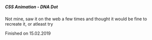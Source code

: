 
##### CSS Animation - DNA Dot

Not mine, saw it on the web a few times and thought it would be fine to recreate it, or atleast try

Finished on 15.02.2019
